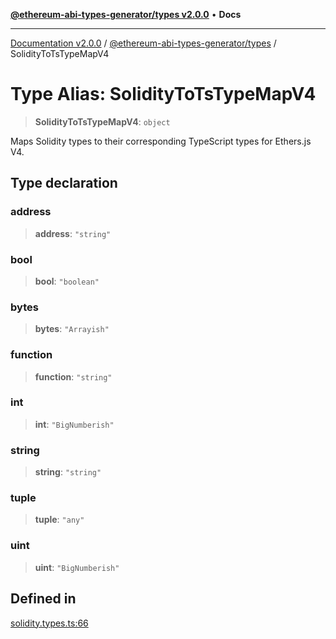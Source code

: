 [**@ethereum-abi-types-generator/types v2.0.0**](../README.md) • **Docs**

***

[Documentation v2.0.0](../../../packages.md) / [@ethereum-abi-types-generator/types](../README.md) / SolidityToTsTypeMapV4

# Type Alias: SolidityToTsTypeMapV4

> **SolidityToTsTypeMapV4**: `object`

Maps Solidity types to their corresponding TypeScript types for Ethers.js V4.

## Type declaration

### address

> **address**: `"string"`

### bool

> **bool**: `"boolean"`

### bytes

> **bytes**: `"Arrayish"`

### function

> **function**: `"string"`

### int

> **int**: `"BigNumberish"`

### string

> **string**: `"string"`

### tuple

> **tuple**: `"any"`

### uint

> **uint**: `"BigNumberish"`

## Defined in

[solidity.types.ts:66](https://github.com/niZmosis/ethereum-abi-types-generator/blob/8be0c174f1ad191b06c4413881733fc6912573c5/packages/types/src/solidity.types.ts#L66)
